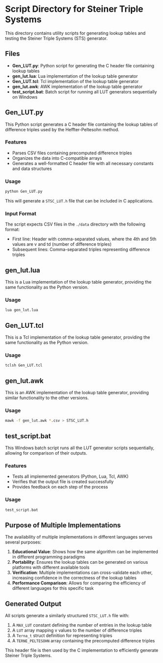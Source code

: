 # Script Directory for Steiner Triple Systems

This directory contains utility scripts for generating lookup tables and testing the Steiner Triple Systems (STS) generator.

## Files

- **Gen_LUT.py**: Python script for generating the C header file containing lookup tables
- **gen_lut.lua**: Lua implementation of the lookup table generator
- **Gen_LUT.tcl**: Tcl implementation of the lookup table generator
- **gen_lut.awk**: AWK implementation of the lookup table generator
- **test_script.bat**: Batch script for running all LUT generators sequentially on Windows

## Gen_LUT.py

This Python script generates a C header file containing the lookup tables of difference triples used by the Heffter-Peltesohn method.

### Features

- Parses CSV files containing precomputed difference triples
- Organizes the data into C-compatible arrays
- Generates a well-formatted C header file with all necessary constants and data structures

### Usage

```bash
python Gen_LUT.py
```

This will generate a `STSC_LUT.h` file that can be included in C applications.

### Input Format

The script expects CSV files in the `./data` directory with the following format:
- First line: Header with comma-separated values, where the 4th and 5th values are v and td (number of difference triples)
- Subsequent lines: Comma-separated triples representing difference triples

## gen_lut.lua

This is a Lua implementation of the lookup table generator, providing the same functionality as the Python version.

### Usage

```bash
lua gen_lut.lua
```

## Gen_LUT.tcl

This is a Tcl implementation of the lookup table generator, providing the same functionality as the Python version.

### Usage

```bash
tclsh Gen_LUT.tcl
```

## gen_lut.awk

This is an AWK implementation of the lookup table generator, providing similar functionality to the other versions.

### Usage

```bash
mawk -f gen_lut.awk *.csv > STSC_LUT.h
```

## test_script.bat

This Windows batch script runs all the LUT generator scripts sequentially, allowing for comparison of their outputs.

### Features

- Tests all implemented generators (Python, Lua, Tcl, AWK)
- Verifies that the output file is created successfully
- Provides feedback on each step of the process

### Usage

```bash
test_script.bat
```

## Purpose of Multiple Implementations

The availability of multiple implementations in different languages serves several purposes:

1. **Educational Value**: Shows how the same algorithm can be implemented in different programming paradigms
2. **Portability**: Ensures the lookup tables can be generated on various platforms with different available tools
3. **Verification**: Multiple implementations can cross-validate each other, increasing confidence in the correctness of the lookup tables
4. **Performance Comparison**: Allows for comparing the efficiency of different languages for this specific task

## Generated Output

All scripts generate a similarly structured `STSC_LUT.h` file with:

1. A `MAX_LUT` constant defining the number of entries in the lookup table
2. A `LUT` array mapping v values to the number of difference triples
3. A `Terna_t` struct definition for representing triples
4. A `TERNE_PELTESOHN` array containing the precomputed difference triples

This header file is then used by the C implementation to efficiently generate Steiner Triple Systems.